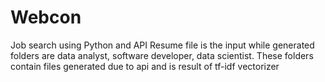 # Webcon
Job search using Python and API
Resume file is the input while generated folders are data analyst, software developer, data scientist. These folders contain files generated due to api and is result of tf-idf vectorizer
